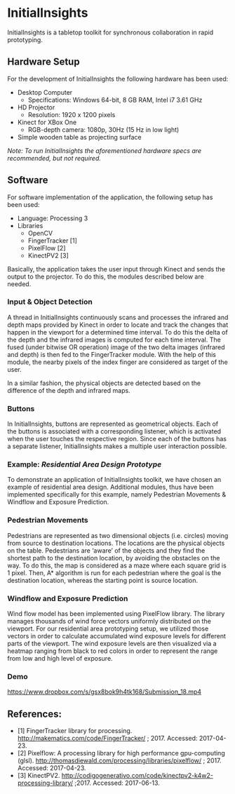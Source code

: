 # InitialInsights
InitialInsights is a tabletop toolkit  for synchronous collaboration in rapid prototyping.
## Hardware Setup
 
For the development of InitialInsights the following hardware has been used:
- Desktop Computer
  - Specifications: Windows 64-bit, 8 GB RAM, Intel i7 3.61 GHz
- HD Projector
  - Resolution: 1920 x 1200 pixels
- Kinect for XBox One
  - RGB-depth camera: 1080p, 30Hz (15 Hz in low light)
- Simple wooden table as projecting surface
 
*Note: To run InitialInsights the aforementioned hardware specs are recommended, but not required.*

## Software
 
For software implementation of the application, the following setup has been used:
- Language: Processing 3
- Libraries
  - OpenCV
  - FingerTracker [1]
  - PixelFlow [2]
  - KinectPV2 [3]
 
Basically, the application takes the user input through Kinect and sends the output to the projector. To do this, the modules described below are needed.

### Input & Object Detection
A thread in InitialInsights continuously scans and processes the infrared and depth maps provided by Kinect in order to locate and track the changes that happen in the viewport for a determined time interval. To do this the delta of the depth and the infrared images is computed for each time interval. The fused (under bitwise OR operation) image of the two delta images (infrared and depth) is then fed to the FingerTracker module. With the help of this module, the nearby pixels of the index finger are considered as target of the user.
 
In a similar fashion, the physical objects are detected based on the difference of the depth and infrared maps.
 
### Buttons 
 
In InitialInsights, buttons are represented as geometrical objects. Each of the buttons is associated with a corresponding listener, which is activated when the user touches the respective region. Since each of the buttons has a separate listener, InitialInsights makes a multiple user interaction possible.  
 
 
### Example: *Residential Area Design Prototype*
 
To demonstrate an application of InitialInsights toolkit, we have chosen an example of residential area design. Additional modules, thus have been implemented specifically for this example, namely Pedestrian Movements & Windflow and Exposure Prediction.
 
### Pedestrian Movements
 
Pedestrians are represented as two dimensional objects (i.e. circles) moving from source to destination locations. The locations are the physical objects on the table. Pedestrians are ‘aware’ of the objects and they find the shortest path to the destination location, by avoiding the obstacles on the way. To do this, the map is considered as a maze where each square grid is 1 pixel.  Then, A* algorithm is run for each pedestrian where the goal is the destination location, whereas the starting point is source location. 
 
### Windflow and Exposure Prediction
 
Wind flow model has been implemented using PixelFlow library. The library manages thousands of wind force vectors uniformly distributed on the viewport. For our residential area prototyping setup, we utilized those vectors in order to calculate accumulated wind exposure levels for different parts of the viewport. The wind exposure levels are then visualized via a heatmap ranging from black to red colors in order to represent the range from low and high level of exposure.
 
### Demo

https://www.dropbox.com/s/gsx8bok9h4tk168/Submission_18.mp4
 
 
## References:
- [1] FingerTracker library for processing. http://makematics.com/code/FingerTracker/ ; 2017. Accessed: 2017-04-23.
- [2] Pixelflow: A processing library for high performance gpu-computing (glsl). http://thomasdiewald.com/processing/libraries/pixelflow/ ; 2017. Accessed: 2017-04-23.
- [3] KinectPV2. http://codigogenerativo.com/code/kinectpv2-k4w2-processing-library/ ;2017. Accessed: 2017-06-13.


